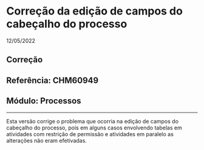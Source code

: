 # Correção da edição de campos do cabeçalho do processo
12/05/2022
## Correção
## Referência: CHM60949
## Módulo: Processos
***

Esta versão corrige o problema que ocorria na edição de campos do cabeçalho do processo, pois em alguns casos envolvendo tabelas em atividades com restrição de permissão e atividades em paralelo as alterações não eram efetivadas.